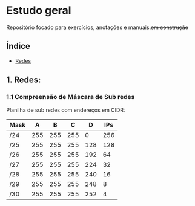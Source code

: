 # Estudo geral
Repositório focado para exercícios, anotações e manuais.~~em construção~~
## Índice
* [Redes](#redes)
<a name="redes"></a>
## 1. Redes:
### 1.1 Compreensão de Máscara de Sub redes
Planilha de sub redes com endereços em CIDR:

| Mask | A | B | C | D | IPs|
| ---- | - | - | - | - | - |
| /24 | 255|255|255|0|256 |
| /25 | 255|255|255|128|128|
| /26 | 255|255|255|192|64|
| /27 | 255|255|255|224|32|
| /28 | 255|255|255|240|16|
| /29 | 255|255|255|248|8|
| /30 | 255|255|255|252|4|

